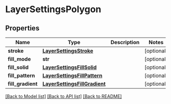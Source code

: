 # LayerSettingsPolygon

## Properties
Name | Type | Description | Notes
------------ | ------------- | ------------- | -------------
**stroke** | [**LayerSettingsStroke**](LayerSettingsStroke.md) |  | [optional] 
**fill_mode** | **str** |  | [optional] 
**fill_solid** | [**LayerSettingsFillSolid**](LayerSettingsFillSolid.md) |  | [optional] 
**fill_pattern** | [**LayerSettingsFillPattern**](LayerSettingsFillPattern.md) |  | [optional] 
**fill_gradient** | [**LayerSettingsFillGradient**](LayerSettingsFillGradient.md) |  | [optional] 

[[Back to Model list]](../README.md#documentation-for-models) [[Back to API list]](../README.md#documentation-for-api-endpoints) [[Back to README]](../README.md)

